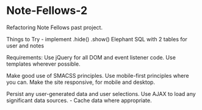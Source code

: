 # Note-Fellows-2
Refactoring Note Fellows past project.

Things to Try - implement .hide() .show()
Elephant SQL with 2 tables for user and notes

Requirements:
Use jQuery for all DOM and event listener code.
Use templates wherever possible.

Make good use of SMACSS principles.
Use mobile-first principles where you can.
Make the site responsive, for mobile and desktop.

Persist any user-generated data and user selections.
Use AJAX to load any significant data sources. - Cache data where appropriate.
